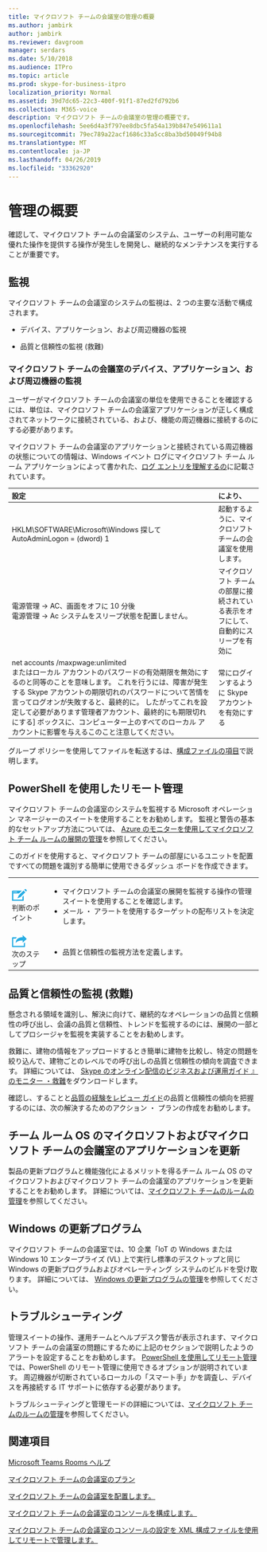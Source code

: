 ```yaml
---
title: マイクロソフト チームの会議室の管理の概要
ms.author: jambirk
author: jambirk
ms.reviewer: davgroom
manager: serdars
ms.date: 5/10/2018
ms.audience: ITPro
ms.topic: article
ms.prod: skype-for-business-itpro
localization_priority: Normal
ms.assetid: 39d7dc65-22c3-400f-91f1-87ed2fd792b6
ms.collection: M365-voice
description: マイクロソフト チームの会議室の管理の概要です。
ms.openlocfilehash: 5ee6d4a3f797ee8dbc5fa54a139b847e549611a1
ms.sourcegitcommit: 79ec789a22acf1686c33a5cc8ba3bd50049f94b8
ms.translationtype: MT
ms.contentlocale: ja-JP
ms.lasthandoff: 04/26/2019
ms.locfileid: "33362920"
---
```

# <a name="management-overview"></a>管理の概要 

確認して、マイクロソフト チームの会議室のシステム、ユーザーの利用可能な優れた操作を提供する操作が発生しを開発し、継続的なメンテナンスを実行することが重要です。 

## <a name="monitoring"></a>監視 

マイクロソフト チームの会議室のシステムの監視は、2 つの主要な活動で構成されます。

-  デバイス、アプリケーション、および周辺機器の監視

-  品質と信頼性の監視 (救難)

### <a name="microsoft-teams-rooms-device-application-and-peripheral-device-monitoring"></a>マイクロソフト チームの会議室のデバイス、アプリケーション、および周辺機器の監視

ユーザーがマイクロソフト チームの会議室の単位を使用できることを確認するには、単位は、マイクロソフト チームの会議室アプリケーションが正しく構成されてネットワークに接続されている、および、機能の周辺機器に接続するのにする必要があります。 


マイクロソフト チームの会議室のアプリケーションと接続されている周辺機器の状態についての情報は、Windows イベント ログにマイクロソフト チーム ルーム アプリケーションによって書かれた、[ログ エントリを理解するの](azure-monitor-manage.md#understand-the-log-entries)に記載されています。 

|**設定**|**により、**|
|:-----|:-----|
|HKLM\SOFTWARE\Microsoft\Windows 探して AutoAdminLogon = (dword) 1  <br/> |起動するように、マイクロソフト チームの会議室を使用します。  <br/> |
|電源管理 -\> AC、画面をオフに 10 分後  <br/> 電源管理 -\> Ac システムをスリープ状態を配置しません。  <br/> |マイクロソフト チームの部屋に接続されている表示をオフにして、自動的にスリープを有効に  <br/> |
|net accounts /maxpwage:unlimited  <br/> またはローカル アカウントのパスワードの有効期限を無効にするのと同等のことを意味します。 これを行うには、障害が発生する Skype アカウントの期限切れのパスワードについて苦情を言ってログオンが失敗すると、最終的に。 したがってこれを設定して必要があります管理者アカウント、最終的にも期限切れにする] ボックスに、コンピューター上のすべてのローカル アカウントに影響を与えるこのこと注意してください。  <br/> |常にログインするように Skype アカウントを有効にする  <br/> |
   
グループ ポリシーを使用してファイルを転送するは、[構成ファイルの項目](https://technet.microsoft.com/en-us/library/cc772536%28v=ws.11%29.aspx)で説明します。
  
## <a name="remote-management-using-powershell"></a>PowerShell を使用したリモート管理
<a name="RemotePS"> </a>

マイクロソフト チームの会議室のシステムを監視する Microsoft オペレーション マネージャーのスイートを使用することをお勧めします。 監視と警告の基本的なセットアップ方法については、 [Azure のモニターを使用してマイクロソフト チーム ルームの展開の管理](azure-monitor-deploy.md)を参照してください。 

このガイドを使用すると、マイクロソフト チームの部屋にいるユニットを配置ですべての問題を識別する簡単に使用できるダッシュ ボードを作成できます。 

|    |     |
|-----------|------------|
|![](../media/audio_conferencing_image7.png) <br/>判断のポイント|<ul><li>マイクロソフト チームの会議室の展開を監視する操作の管理スイートを使用することを確認します。</li><li>メール ・ アラートを使用するターゲットの配布リストを決定します。</li></ul>|
|![](../media/audio_conferencing_image9.png)<br/>次のステップ|<ul><li>品質と信頼性の監視方法を定義します。</li></ul>|

## <a name="quality-and-reliability-monitoring-cqd"></a>品質と信頼性の監視 (救難)

懸念される領域を識別し、解決に向けて、継続的なオペレーションの品質と信頼性の呼び出し、会議の品質と信頼性、トレンドを監視するのには、展開の一部としてプロシージャを監視を実装することをお勧めします。 

救難に、建物の情報をアップロードするとき簡単に建物を比較し、特定の問題を絞り込んで、建物ごとのレベルでの呼び出しの品質と信頼性の傾向を調査できます。 詳細については、 [Skype のオンライン配信のビジネスおよび運用ガイド 』 のモニター ・救難](https://myadvisor.fasttrack.microsoft.com/CloudVoice/Downloads?SelectedIDs=6_2_0_15)をダウンロードします。 

確認し、することと[品質の経験をレビュー ガイド](https://aka.ms/qerguide)の品質と信頼性の傾向を把握するのには、次の解決するためのアクション ・ プランの作成をお勧めします。 

## <a name="updating-the-microsoft-teams-rooms-os-and-microsoft-teams-rooms-application"></a>チーム ルーム OS のマイクロソフトおよびマイクロソフト チームの会議室のアプリケーションを更新

製品の更新プログラムと機能強化によるメリットを得るチーム ルーム OS のマイクロソフトおよびマイクロソフト チームの会議室のアプリケーションを更新することをお勧めします。 詳細については、[マイクロソフト チームのルームの管理](room-systems-v2-operations.md#software-updates)を参照してください。 

## <a name="windows-updates"></a>Windows の更新プログラム

マイクロソフト チームの会議室では、10 企業「IoT の Windows または Windows 10 エンタープライズ (VL) 上で実行し標準のデスクトップと同じ Windows の更新プログラムおよびオペレーティング システムのビルドを受け取ります。 詳細については、 [Windows の更新プログラムの管理](updates.md)を参照してください。


## <a name="troubleshooting"></a>トラブルシューティング

管理スイートの操作、運用チームとヘルプデスク警告が表示されます、マイクロソフト チームの会議室の問題にするために上記のセクションで説明したようのアラートを設定することをお勧めします。 [PowerShell を使用してリモート管理](room-systems-v2-operations.md#remote-management-using-powershell)では、PowerShell のリモート管理に使用できるオプションが説明されています。 周辺機器が切断されているローカルの「スマート手」かを調査し、デバイスを再接続する IT サポートに依存する必要があります。 

トラブルシューティングと管理モードの詳細については、[マイクロソフト チームのルームの管理](room-systems-v2-operations.md#admin-mode-and-device-management)を参照してください。 


## <a name="see-also"></a>関連項目

[Microsoft Teams Rooms ヘルプ](https://support.office.com/en-us/article/Skype-Room-Systems-version-2-help-e667f40e-5aab-40c1-bd68-611fe0002ba2)

[マイクロソフト チームの会議室のプラン](skype-room-systems-v2-0.md)

[マイクロソフト チームの会議室を配置します。](room-systems-v2.md)

[マイクロソフト チームの会議室のコンソールを構成します。](console.md)

[マイクロソフト チームの会議室のコンソールの設定を XML 構成ファイルを使用してリモートで管理します。](xml-config-file.md)
